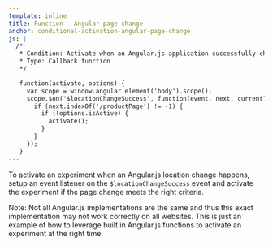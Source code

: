 ```yaml
---
template: inline
title: Function - Angular page change
anchor: conditional-activation-angular-page-change
js: |
  /*
   * Condition: Activate when an Angular.js application successfully changes location
   * Type: Callback function
   */

   function(activate, options) {
     var scope = window.angular.element('body').scope();
     scope.$on('$locationChangeSuccess', function(event, next, current) {
       if (next.indexOf('/productPage') != -1) {
         if (!options.isActive) {
           activate();
         }
       }
     });
   }
---
```


To activate an experiment when an Angular.js location change happens, setup an event listener on the `$locationChangeSuccess` event and activate the experiment if the page change meets the right criteria.

Note: Not all Angular.js implementations are the same and thus this exact implementation may not work correctly on all websites. This is just an example of how to leverage built in Angular.js functions to activate an experiment at the right time.
